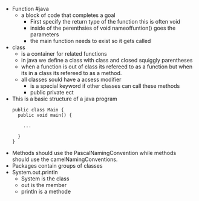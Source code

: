 - Function #java
	- a block of code that completes a goal
		- First specify the return type of the function this is often void
		- inside of the perenthsies of void nameoffuntion() goes the parameters
		- the main function needs to exist so it gets called
- class
	- is a container for related functions
	- in java we define a class with class and closed  squiggly parentheses
	- when a function is out of class its refereed to as a function but when its in a class its refereed to as a method.
	- all classes sould have a acsess modifier
		- is a special keyword if other classes can call these methods
		- public private ect
- This is a basic structure of a java program
  ```public class Main {
  public class Main {
  	public void main() {
      
      ...
      
  	}
  }
  ```
- Methods should use the PascalNamingConvention while methods should use the camelNamingConventions.
- Packages contain groups of classes
- System.out.println
	- System is the class
	- out is the member
	- println is a methode